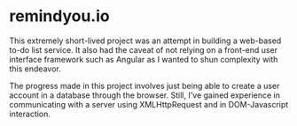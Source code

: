 # remindyou.io

This extremely short-lived project was an attempt in building a web-based to-do list service. It also had the caveat of not relying on a front-end user interface framework such as Angular as I wanted to shun complexity with this endeavor.

The progress made in this project involves just being able to create a user account in a database through the browser. Still, I've gained experience in communicating with a server using XMLHttpRequest and in DOM-Javascript interaction.